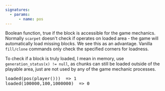 ```yaml
---
signatures:
  - params:
      - name: pos
---
```


Boolean function, true if the block is accessible for the game mechanics. Normally `scarpet` doesn't check if operates
on loaded area - the game will automatically load missing blocks. We see this as an advantage. Vanilla `fill/clone`
commands only check the specified corners for loadness.

To check if a block is truly loaded, I mean in memory, use `generation_status(x) != null`, as chunks can still be loaded
outside of the playable area, just are not used by any of the game mechanic processes.

<pre>
loaded(pos(player()))  => 1
loaded(100000,100,1000000)  => 0
</pre>
